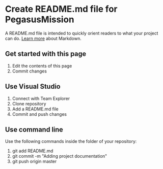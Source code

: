 ﻿# Create README.md file for PegasusMission

A README.md file is intended to quickly orient readers to what your project can do. [Learn more](http://go.microsoft.com/fwlink/p/?LinkId=524306) about Markdown.

## Get started with this page
 1. Edit the contents of this page
 2. Commit changes

## Use Visual Studio
 1. Connect with Team Explorer
 2. Clone repository
 3. Add a README.md file
 4. Commit and push changes

## Use command line
Use the following commands inside the folder of your repository:

 1. git add README.md
 2. git commit -m "Adding project documentation" 
 3. git push origin master
